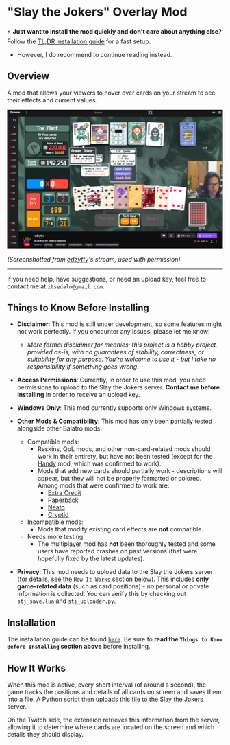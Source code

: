 # "Slay the Jokers" Overlay Mod

⚡ **Just want to install the mod quickly and don't care about anything else?** Follow the [TL;DR installation guide](docs/TLDR-INSTALL.md) for a fast setup.  
- However, I do recommend to continue reading instead.

## Overview

A mod that allows your viewers to hover over cards on your stream to see their effects and current values.

<img alt="Slay the Jokers Preview Image 1" src="docs/preview1.png" />

*(Screenshotted from [edzyttv](https://www.twitch.tv/edzyttv)'s stream, used with permission)*

---

If you need help, have suggestions, or need an upload key, feel free to contact me at `itsedalo@gmail.com`.

## Things to Know Before Installing

- **Disclaimer**: This mod is still under development, so some features might not work perfectly. If you encounter any issues, please let me know!
    - *More formal disclaimer for meanies: this project is a hobby project, provided as-is, with no guarantees of stability, correctness, or suitability for any purpose. You're welcome to use it - but I take no responsibility if something goes wrong.*

- **Access Permissions**: Currently, in order to use this mod, you need permissions to upload to the Slay the Jokers server. **Contact me before installing** in order to receive an upload key.

- **Windows Only**: This mod currently supports only Windows systems.

- **Other Mods & Compatibility**: This mod has only been partially tested alongside other Balatro mods.
    - Compatible mods:
        - Reskins, QoL mods, and other non-card-related mods should work in their entirety, but have not been tested (except for the [Handy](https://github.com/SleepyG11/HandyBalatro) mod, which was confirmed to work).
        -  Mods that add new cards should partially work - descriptions will appear, but they will not be properly formatted or colored. Among mods that were confirmed to work are:
            - [Extra Credit](https://github.com/GuilloryCraft/ExtraCredit)
            - [Paperback](https://github.com/Balatro-Paperback/paperback)
            - [Neato](https://github.com/neatoqueen/NeatoJokers)
            - [Cryptid](https://github.com/MathIsFun0/Cryptid)
    - Incompatible mods:
        - Mods that modify existing card effects are **not** compatible.
    - Needs more testing:
        - The multiplayer mod has **not** been thoroughly tested and some users have reported crashes on past versions (that were hopefully fixed by the latest updates).   

- **Privacy**: This mod needs to upload data to the Slay the Jokers server (for details, see the `How It Works` section below). This includes **only game-related data** (such as card positions) - no personal or private information is collected. You can verify this by checking out `stj_save.lua` and `stj_uploader.py`.

## Installation

The installation guide can be found [`here`](INSTALL.md). Be sure to **read the `Things to Know Before Installing` section above** before installing.

## How It Works

When this mod is active, every short interval (of around a second), the game tracks the positions and details of all cards on screen and saves them into a file. A Python script then uploads this file to the Slay the Jokers server.

On the Twitch side, the extension retrieves this information from the server, allowing it to determine where cards are located on the screen and which details they should display.
